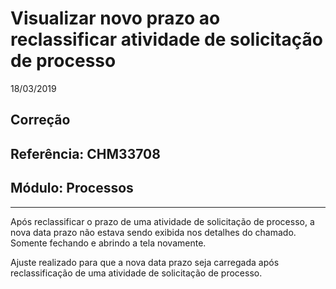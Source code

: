 # Visualizar novo prazo ao reclassificar atividade de solicitação de processo
18/03/2019
## Correção
## Referência: CHM33708
## Módulo: Processos
***

Após reclassificar o prazo de uma atividade de solicitação de processo, a nova data prazo não estava sendo exibida nos detalhes do chamado. Somente fechando e abrindo a tela novamente.

Ajuste realizado para que a nova data prazo seja carregada após reclassificação de uma atividade de solicitação de processo.